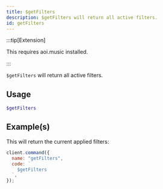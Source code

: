 ```yaml
---
title: $getFilters
description: $getFilters will return all active filters.
id: getFilters
---
```


:::tip[Extension]

This requires aoi.music installed.

:::

`$getFilters` will return all active filters.

## Usage

```php
$getFilters
```

## Example(s)

This will return the current applied filters:

```javascript
client.command({
  name: "getFilters",
  code: `
    $getFilters
  `,
});
```
